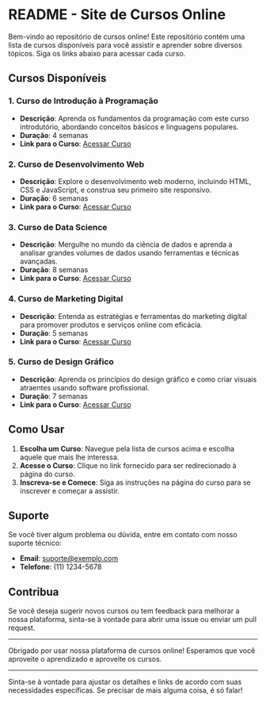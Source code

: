 # README - Site de Cursos Online

Bem-vindo ao repositório de cursos online! Este repositório contém uma lista de cursos disponíveis para você assistir e aprender sobre diversos tópicos. Siga os links abaixo para acessar cada curso.

## Cursos Disponíveis

### 1. **Curso de Introdução à Programação**
- **Descrição**: Aprenda os fundamentos da programação com este curso introdutório, abordando conceitos básicos e linguagens populares.
- **Duração**: 4 semanas
- **Link para o Curso**: [Acessar Curso](https://curso-online-phi.vercel.app/)

### 2. **Curso de Desenvolvimento Web**
- **Descrição**: Explore o desenvolvimento web moderno, incluindo HTML, CSS e JavaScript, e construa seu primeiro site responsivo.
- **Duração**: 6 semanas
- **Link para o Curso**: [Acessar Curso](https://curso-online-phi.vercel.app/)

### 3. **Curso de Data Science**
- **Descrição**: Mergulhe no mundo da ciência de dados e aprenda a analisar grandes volumes de dados usando ferramentas e técnicas avançadas.
- **Duração**: 8 semanas
- **Link para o Curso**: [Acessar Curso](https://curso-online-phi.vercel.app/)

### 4. **Curso de Marketing Digital**
- **Descrição**: Entenda as estratégias e ferramentas do marketing digital para promover produtos e serviços online com eficácia.
- **Duração**: 5 semanas
- **Link para o Curso**: [Acessar Curso](https://curso-online-phi.vercel.app/)

### 5. **Curso de Design Gráfico**
- **Descrição**: Aprenda os princípios do design gráfico e como criar visuais atraentes usando software profissional.
- **Duração**: 7 semanas
- **Link para o Curso**: [Acessar Curso](https://curso-online-phi.vercel.app/)

## Como Usar

1. **Escolha um Curso**: Navegue pela lista de cursos acima e escolha aquele que mais lhe interessa.
2. **Acesse o Curso**: Clique no link fornecido para ser redirecionado à página do curso.
3. **Inscreva-se e Comece**: Siga as instruções na página do curso para se inscrever e começar a assistir.

## Suporte

Se você tiver algum problema ou dúvida, entre em contato com nosso suporte técnico:
- **Email**: suporte@exemplo.com
- **Telefone**: (11) 1234-5678

## Contribua

Se você deseja sugerir novos cursos ou tem feedback para melhorar a nossa plataforma, sinta-se à vontade para abrir uma issue ou enviar um pull request.

---

Obrigado por usar nossa plataforma de cursos online! Esperamos que você aproveite o aprendizado e aproveite os cursos.

---

Sinta-se à vontade para ajustar os detalhes e links de acordo com suas necessidades específicas. Se precisar de mais alguma coisa, é só falar!
